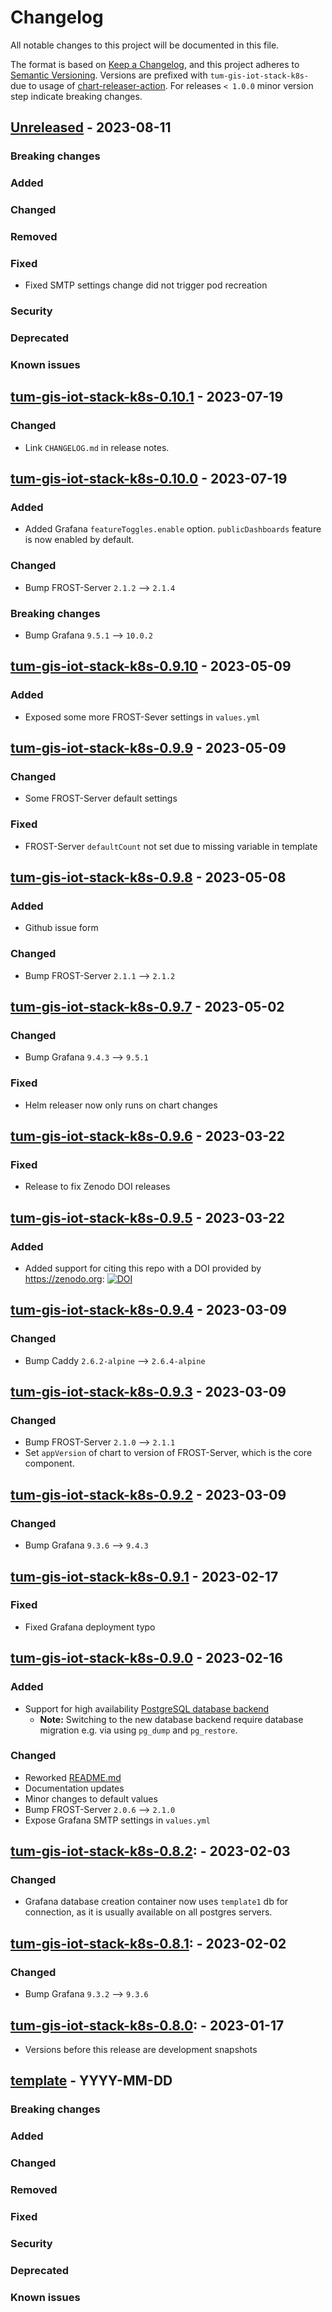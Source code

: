 # Changelog

All notable changes to this project will be documented in this file.

The format is based on [Keep a Changelog](https://keepachangelog.com/en/1.0.0/),
and this project adheres to [Semantic Versioning](https://semver.org/spec/v2.0.0.html).
Versions are prefixed with `tum-gis-iot-stack-k8s-` due to usage of
[chart-releaser-action](https://github.com/helm/chart-releaser-action).
For releases `< 1.0.0` minor version step indicate breaking changes.

## [Unreleased] - 2023-08-11

### Breaking changes

### Added

### Changed

### Removed

### Fixed

- Fixed SMTP settings change did not trigger pod recreation

### Security

### Deprecated

### Known issues

## [tum-gis-iot-stack-k8s-0.10.1] - 2023-07-19

### Changed

- Link `CHANGELOG.md` in release notes.

## [tum-gis-iot-stack-k8s-0.10.0] - 2023-07-19

### Added

- Added Grafana `featureToggles.enable` option. `publicDashboards` feature is now enabled by default.

### Changed

- Bump FROST-Server `2.1.2` --> `2.1.4`

### Breaking changes

- Bump Grafana `9.5.1` --> `10.0.2`

## [tum-gis-iot-stack-k8s-0.9.10] - 2023-05-09

### Added

- Exposed some more FROST-Sever settings in `values.yml`

## [tum-gis-iot-stack-k8s-0.9.9] - 2023-05-09

### Changed

- Some FROST-Server default settings

### Fixed

- FROST-Server `defaultCount` not set due to missing variable in template

## [tum-gis-iot-stack-k8s-0.9.8] - 2023-05-08

### Added

- Github issue form

### Changed

- Bump FROST-Server `2.1.1` --> `2.1.2`

## [tum-gis-iot-stack-k8s-0.9.7] - 2023-05-02

### Changed

- Bump Grafana `9.4.3` --> `9.5.1`

### Fixed

- Helm releaser now only runs on chart changes

## [tum-gis-iot-stack-k8s-0.9.6] - 2023-03-22

### Fixed

- Release to fix Zenodo DOI releases

## [tum-gis-iot-stack-k8s-0.9.5] - 2023-03-22

### Added

- Added support for citing this repo with a DOI provided by https://zenodo.org:
  [![DOI](https://zenodo.org/badge/506671603.svg)](https://zenodo.org/badge/latestdoi/506671603)

## [tum-gis-iot-stack-k8s-0.9.4] - 2023-03-09

### Changed

- Bump Caddy `2.6.2-alpine` --> `2.6.4-alpine`

## [tum-gis-iot-stack-k8s-0.9.3] - 2023-03-09

### Changed

- Bump FROST-Server `2.1.0` --> `2.1.1`
- Set `appVersion` of chart to version of FROST-Server, which is the core component.

## [tum-gis-iot-stack-k8s-0.9.2] - 2023-03-09

### Changed

- Bump Grafana `9.3.6` --> `9.4.3`

## [tum-gis-iot-stack-k8s-0.9.1] - 2023-02-17

### Fixed

- Fixed Grafana deployment typo

## [tum-gis-iot-stack-k8s-0.9.0] - 2023-02-16

### Added

- Support for high availability
  [PostgreSQL database backend](https://artifacthub.io/packages/helm/bitnami/postgresql-ha)
  - **Note:** Switching to the new database backend require database migration e.g. via
    using `pg_dump` and `pg_restore`.

### Changed

- Reworked [README.md](README.md)
- Documentation updates
- Minor changes to default values
- Bump FROST-Server `2.0.6` --> `2.1.0`
- Expose Grafana SMTP settings in `values.yml`

## [tum-gis-iot-stack-k8s-0.8.2]: - 2023-02-03

### Changed

- Grafana database creation container now uses `template1` db for connection,
  as it is usually available on all postgres servers.

## [tum-gis-iot-stack-k8s-0.8.1]: - 2023-02-02

### Changed

- Bump Grafana `9.3.2` --> `9.3.6`

## [tum-gis-iot-stack-k8s-0.8.0]: - 2023-01-17

- Versions before this release are development snapshots

## [template] - YYYY-MM-DD

### Breaking changes

### Added

### Changed

### Removed

### Fixed

### Security

### Deprecated

### Known issues

[Unreleased]: https://github.com/tum-gis/tum-gis-iot-stack-k8s/compare/tum-gis-iot-stack-k8s-0.10.1...HEAD
[tum-gis-iot-stack-k8s-0.10.1]: https://github.com/tum-gis/tum-gis-iot-stack-k8s/compare/tum-gis-iot-stack-k8s-0.10.0...tum-gis-iot-stack-k8s-0.10.1
[tum-gis-iot-stack-k8s-0.10.0]: https://github.com/tum-gis/tum-gis-iot-stack-k8s/compare/tum-gis-iot-stack-k8s-0.9.10...tum-gis-iot-stack-k8s-0.10.0
[tum-gis-iot-stack-k8s-0.9.10]: https://github.com/tum-gis/tum-gis-iot-stack-k8s/compare/tum-gis-iot-stack-k8s-0.9.9...tum-gis-iot-stack-k8s-0.9.10
[tum-gis-iot-stack-k8s-0.9.9]: https://github.com/tum-gis/tum-gis-iot-stack-k8s/compare/tum-gis-iot-stack-k8s-0.9.8...tum-gis-iot-stack-k8s-0.9.9
[tum-gis-iot-stack-k8s-0.9.8]: https://github.com/tum-gis/tum-gis-iot-stack-k8s/compare/tum-gis-iot-stack-k8s-0.9.7...tum-gis-iot-stack-k8s-0.9.8
[tum-gis-iot-stack-k8s-0.9.7]: https://github.com/tum-gis/tum-gis-iot-stack-k8s/compare/tum-gis-iot-stack-k8s-0.9.6...tum-gis-iot-stack-k8s-0.9.7
[tum-gis-iot-stack-k8s-0.9.6]: https://github.com/tum-gis/tum-gis-iot-stack-k8s/compare/tum-gis-iot-stack-k8s-0.9.5...tum-gis-iot-stack-k8s-0.9.6
[tum-gis-iot-stack-k8s-0.9.5]: https://github.com/tum-gis/tum-gis-iot-stack-k8s/compare/tum-gis-iot-stack-k8s-0.9.4...tum-gis-iot-stack-k8s-0.9.5
[tum-gis-iot-stack-k8s-0.9.4]: https://github.com/tum-gis/tum-gis-iot-stack-k8s/compare/tum-gis-iot-stack-k8s-0.9.3...tum-gis-iot-stack-k8s-0.9.4
[tum-gis-iot-stack-k8s-0.9.3]: https://github.com/tum-gis/tum-gis-iot-stack-k8s/compare/tum-gis-iot-stack-k8s-0.9.2...tum-gis-iot-stack-k8s-0.9.3
[tum-gis-iot-stack-k8s-0.9.2]: https://github.com/tum-gis/tum-gis-iot-stack-k8s/compare/tum-gis-iot-stack-k8s-0.9.1...tum-gis-iot-stack-k8s-0.9.2
[tum-gis-iot-stack-k8s-0.9.1]: https://github.com/tum-gis/tum-gis-iot-stack-k8s/compare/tum-gis-iot-stack-k8s-0.9.0...tum-gis-iot-stack-k8s-0.9.1
[tum-gis-iot-stack-k8s-0.9.0]: https://github.com/tum-gis/tum-gis-iot-stack-k8s/compare/tum-gis-iot-stack-k8s-0.8.2...tum-gis-iot-stack-k8s-0.9.0
[tum-gis-iot-stack-k8s-0.8.2]: https://github.com/tum-gis/tum-gis-iot-stack-k8s/compare/tum-gis-iot-stack-k8s-0.8.1...tum-gis-iot-stack-k8s-0.8.2
[tum-gis-iot-stack-k8s-0.8.1]: https://github.com/tum-gis/tum-gis-iot-stack-k8s/compare/tum-gis-iot-stack-k8s-0.8.0...tum-gis-iot-stack-k8s-0.8.1
[tum-gis-iot-stack-k8s-0.8.0]: https://github.com/tum-gis/tum-gis-iot-stack-k8s/compare/tum-gis-iot-stack-k8s-0.1.1...tum-gis-iot-stack-k8s-0.8.0
[template]: https://keepachangelog.com/en/1.0.0/
